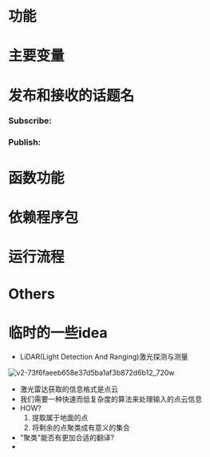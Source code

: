 # 功能



# 主要变量



# 发布和接收的话题名



### Subscribe:



### Publish:



# 函数功能



# 依赖程序包



# 运行流程



# Others



# 临时的一些idea

- LiDAR(Light Detection And Ranging)激光探测与测量

![v2-73f6faeeb658e37d5ba1af3b872d6b12_720w](/home/tog/桌面/v2-73f6faeeb658e37d5ba1af3b872d6b12_720w.gif)

- 激光雷达获取的信息格式是点云
- 我们需要一种快速而低复杂度的算法来处理输入的点云信息
- HOW?
  1. 提取属于地面的点
  2. 将剩余的点聚类成有意义的集合
- "聚类"能否有更加合适的翻译?
- 

